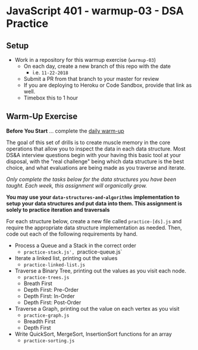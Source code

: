 # JavaScript 401 - warmup-03 - DSA Practice

## Setup
* Work in a repository for this warmup exercise (`warmup-03`)
  * On each day, create a new branch of this repo with the date
    * i.e. `11-22-2018`
  * Submit a PR from that branch to your master for review
  * If you are deploying to Heroku or Code Sandbox, provide that link as well.
  * Timebox this to 1 hour

## Warm-Up Exercise

**Before You Start** ... complete the [daily warm-up](../warmup-daily)

The goal of this set of drills is to create muscle memory in the core operations that allow you to inspect the data in each data structure. Most DS&A interview questions begin with your having this basic tool at your disposal, with the "real challenge" being which data structure is the best choice, and what evaluations are being made as you traverse and iterate.

*Only complete the tasks below for the data structures you have been taught. Each week, this assignment will organically grow.*

**You may use your `data-structures-and-algorithms` implementation to setup your data structures and put data into them. This assignment is solely to practice iteration and traversals**

For each structure below, create a new file called `practice-[ds].js` and require the appropriate data structure implementation as needed. Then, code out each of the following requirements by hand.

* Process a Queue and a Stack in the correct order
    * `practice-stack.js', `practice-queue.js`
* Iterate a linked list, printing out the values
    * `practice-linked-list.js`
* Traverse a Binary Tree, printing out the values as you visit each node.
    * `practice-trees.js`
    * Breath First
    * Depth First: Pre-Order
    * Depth First: In-Order
    * Depth First: Post-Order
* Traverse a Graph, printing out the value on each vertex as you visit
    * `practice-graph.js`
    * Breadth First
    * Depth First
* Write QuickSort, MergeSort, InsertionSort functions for an array
    * `practice-sorting.js`
